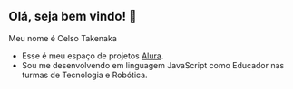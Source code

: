 ## Olá, seja bem vindo! 👋

Meu nome é Celso Takenaka
 - Esse é meu espaço de projetos [Alura](https://www.alurastart.com.br/).
 - Sou me desenvolvendo em linguagem JavaScript como Educador nas turmas de Tecnologia e Robótica.


   
